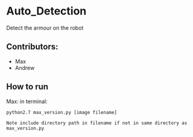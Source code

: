 # Auto_Detection
Detect the armour on the robot

## Contributors:
- Max
- Andrew

## How to run
Max:
in terminal:

    python2.7 max_version.py [image filename]

    Note include directory path in filename if not in same directory as max_version.py

